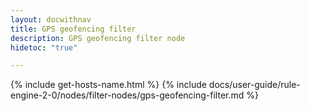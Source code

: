 ```yaml
---
layout: docwithnav
title: GPS geofencing filter
description: GPS geofencing filter node
hidetoc: "true"

---
```


{% include get-hosts-name.html %}
{% include docs/user-guide/rule-engine-2-0/nodes/filter-nodes/gps-geofencing-filter.md %}
